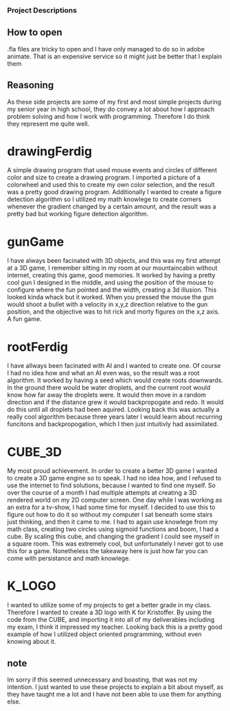 ### Project Descriptions

## How to open
.fla files are tricky to open and I have only managed to do so in adobe animate. That is an expensive service so it might just be better that I explain them

## Reasoning
As these side projects are some of my first and most simple projects during my senior year in high school, they do convey a lot about how I approach problem solving and how I work with programming. Therefore I do think they represent me quite well. 

# drawingFerdig
A simple drawing program that used mouse events and circles of different color and size to create a drawing program. I imported a picture of a colorwheel and used this to create my own color selection, and the result was a pretty good drawing program. Additionally I wanted to create a figure detection algorithm so I utilized my math knowlege to create corners whenever the gradient changed by a certain amount, and the result was a pretty bad but working figure detection algorithm. 

# gunGame
I have always been facinated with 3D objects, and this was my first attempt at a 3D game, I remember sitting in my room at our mountaincabin without internet, creating this game, good memories. It worked by having a pretty cool gun I designed in the middle, and using the position of the mouse to configure where the fun pointed and the width, creating a 3d illusion. This looked kinda whack but it worked. When you pressed the mouse the gun would shoot a bullet with a velocity in x,y,z direction relative to the gun position, and the objective was to hit rick and morty figures on the x,z axis. A fun game. 

# rootFerdig
I have allways been facinated with AI and I wanted to create one. Of course I had no idea how and what an AI even was, so the result was a root algorithm. It worked by having a seed which would create roots downwards. In the ground there would be water droplets, and the current root would know how far away the droplets were. It would then move in a random direction and if the distance grew it would backpropogate and redo. It would do this until all droplets had been aquired. Looking back this was actually a really cool algorithm because three years later I would learn about recurring funcitons and backpropogation, which I then just intuitivly had assimilated. 

# CUBE_3D
My most proud achievement. In order to create a better 3D game I wanted to create a 3D game engine so to speak. I had no idea how, and I refused to use the internet to find solutions, because I wanted to find one myself. So over the course of a month I had multiple attempts at creating a 3D rendered world on my 2D computer screen. One day while I was working as an extra for a tv-show, I had some time for myself. I decided to use this to figure out how to do it so without my computer I sat beneath some stairs just thinking, and then it came to me. I had to again use knowlege from my math class, creating two circles using sigmoid functions and boom, I had a cube. By scaling this cube, and changing the gradient I could see myself in a square room. This was extremely cool, but unfortunately I never got to use this for a game. Nonetheless the takeaway here is just how far you can come with persistance and math knowlege.

# K_LOGO
I wanted to utilize some of my projects to get a better grade in my class. Therefore I wanted to create a 3D logo with K for Kristoffer. By using the code from the CUBE, and importing it into all of my deliverables including my exam, I think it impressed my teacher. Looking back this is a pretty good example of how I utilized object oriented programming, without even knowing about it. 

## note
Im sorry if this seemed unnecessary and boasting, that was not my intention. I just wanted to use these projects to explain a bit about myself, as they have taught me a lot and I have not been able to use them for anything else. 